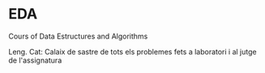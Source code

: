 # EDA
Cours of Data Estructures and Algorithms

Leng. Cat:
  Calaix de sastre de tots els problemes fets a laboratori i al jutge de l'assignatura
